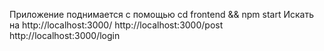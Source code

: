 Приложение поднимается с помощью cd frontend && npm start
Искать на http://localhost:3000/ http://localhost:3000/post http://localhost:3000/login